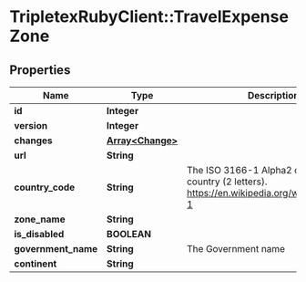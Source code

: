 # TripletexRubyClient::TravelExpenseZone

## Properties
Name | Type | Description | Notes
------------ | ------------- | ------------- | -------------
**id** | **Integer** |  | [optional] 
**version** | **Integer** |  | [optional] 
**changes** | [**Array&lt;Change&gt;**](Change.md) |  | [optional] 
**url** | **String** |  | [optional] 
**country_code** | **String** | The ISO 3166-1 Alpha2 code of the country (2 letters). https://en.wikipedia.org/wiki/ISO_3166-1 | [optional] 
**zone_name** | **String** |  | [optional] 
**is_disabled** | **BOOLEAN** |  | [optional] 
**government_name** | **String** | The Government name  | [optional] 
**continent** | **String** |  | [optional] 


